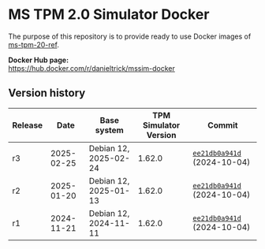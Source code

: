 MS TPM 2.0 Simulator Docker
===========================

The purpose of this repository is to provide ready to use Docker images of [ms-tpm-20-ref](https://github.com/microsoft/ms-tpm-20-ref).

**Docker Hub page:**  
<https://hub.docker.com/r/danieltrick/mssim-docker>


Version history
---------------

| **Release** | **Date**   | **Base system**       | **TPM Simulator Version** | **Commit**                                                                                    |
| ------------| ---------- | --------------------- | ------------------------- |---------------------------------------------------------------------------------------------- |
| r3          | 2025-02-25 | Debian 12, 2025-02-24 | 1.62.0                    | [`ee21db0a941d`](https://github.com/microsoft/ms-tpm-20-ref/commit/ee21db0a941d) (2024-10-04) |
| r2          | 2025-01-20 | Debian 12, 2025-01-13 | 1.62.0                    | [`ee21db0a941d`](https://github.com/microsoft/ms-tpm-20-ref/commit/ee21db0a941d) (2024-10-04) |
| r1          | 2024-11-21 | Debian 12, 2024-11-11 | 1.62.0                    | [`ee21db0a941d`](https://github.com/microsoft/ms-tpm-20-ref/commit/ee21db0a941d) (2024-10-04) |

